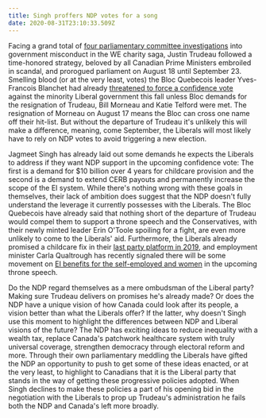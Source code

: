 ```yaml
---
title: Singh proffers NDP votes for a song
date: 2020-08-31T23:10:33.509Z
---
```

Facing a grand total of [four parliamentary committee investigations](https://globalnews.ca/news/7283553/justin-trudeau-prorogation-coronavirus/) into government misconduct in the WE charity saga, Justin Trudeau followed a time-honored strategy, beloved by all Canadian Prime Ministers embroiled in scandal, and prorogued parliament on August 18 until September 23. Smelling blood (or at the very least, votes) the Bloc Quebecois leader Yves-Francois Blanchet had already [threatened to force a confidence vote](https://nationalpost.com/news/politics/senate-meets-to-vote-on-bill-on-wage-subsidy-disability-payments-for-covid-19) against the minority Liberal government this fall unless Bloc demands for the resignation of Trudeau, Bill Morneau and Katie Telford were met. The resignation of Morneau on August 17 means the Bloc can cross one name off their hit-list. But without the departure of Trudeau it's unlikely this will make a difference, meaning, come September, the Liberals will most likely have to rely on NDP votes to avoid triggering a new election. 

Jagmeet Singh has already laid out some demands he expects the Liberals to address if they want NDP support in the upcoming confidence vote: The first is a demand for $10 billion over 4 years for childcare provision and the second is a demand to extend CERB payouts and permanently increase the scope of the EI system. While there's nothing wrong with these goals in themselves, their lack of ambition does suggest that the NDP doesn't fully understand the leverage it currently possesses with the Liberals. The Bloc Quebecois have already said that nothing short of the departure of Trudeau would compel them to support a throne speech and the Conservatives, with their newly minted leader Erin O'Toole spoiling for a fight, are even more unlikely to come to the Liberals' aid. Furthermore, the Liberals already promised a childcare fix in their [last party platform in 2019](https://www2.liberal.ca/wp-content/uploads/sites/292/2019/09/Forward-A-real-plan-for-the-middle-class.pdf), and employment minister Carla Qualtrough has recently signaled there will be some movement on [EI benefits for the self-employed and women](https://www.cbc.ca/radio/thehouse/jagmeet-singh-tallies-up-the-price-for-ndp-to-support-fall-throne-speech-chris-hall-1.5695293) in the upcoming throne speech. 

Do the NDP regard themselves as a mere ombudsman of the Liberal party? Making sure Trudeau delivers on promises he's already made? Or does the NDP have a unique vision of how Canada could look after its people, a vision better than what the Liberals offer? If the latter, why doesn't Singh use this moment to highlight the differences between NDP and Liberal visions of the future? The NDP has exciting ideas to reduce inequality with a wealth tax, replace Canada's patchwork healthcare system with truly universal coverage, strengthen democracy through electoral reform and more. Through their own parliamentary meddling the Liberals have gifted the NDP an opportunity to push to get some of these ideas enacted, or at the very least, to highlight to Canadians that it is the Liberal party that stands in the way of getting these progressive policies adopted. When Singh declines to make these policies a part of his opening bid in the negotiation with the Liberals to prop up Trudeau's administration he fails both the NDP and Canada's left more broadly.